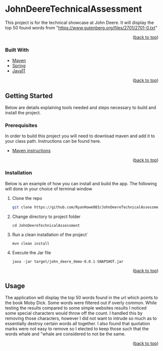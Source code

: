 # JohnDeereTechnicalAssessment

<!-- ABOUT THE PROJECT -->

This project is for the technical showcase at John Deere. It will display the top 50 found words from "https://www.gutenberg.org/files/2701/2701-0.txt"

<p align="right">(<a href="#top">back to top</a>)</p>

### Built With
* [Maven](https://maven.apache.org/)
* [Spring](https://spring.io//)
* [Java11](https://www.oracle.com/java/technologies/downloads/)

<p align="right">(<a href="#top">back to top</a>)</p>

<!-- GETTING STARTED -->
## Getting Started

Below are details explaining tools needed and steps necessary to build and install the project.

### Prerequisites
In order to build this project you will need to download maven and add it to your class path. Instructions can be found here.
* [Maven instructions](https://maven.apache.org/install.html)

<p align="right">(<a href="#top">back to top</a>)</p>


### Installation

Below is an example of how you can install and build the app. The following will done in your choice of terminal window

1. Clone the repo
   ```sh
   git clone https://github.com/RyanHowe083/JohnDeereTechnicalAssessment.git
   ```
2. Change directory to project folder
   ```
   cd JohnDeereTechnicalAssessment
   ```
3. Run a clean installation of the project`
   ```
   mvn clean install
   ```
4. Execute the Jar file
   ```
   java -jar target/john_deere_demo-0.0.1-SNAPSHOT.jar
   ```

<p align="right">(<a href="#top">back to top</a>)</p>



<!-- USAGE EXAMPLES -->
## Usage

The application will display the top 50 words found in the url which points to the book Moby Dick. Some words were filtered out if overly common.
While testing the results compared to some simple websites results I noticed some special characters would throw off the count. I handled this by removing those characters, however I did not want to intrude so much as to essentially destroy certain words all together. I also found that quotation marks were not easy to remove so I elected to keep those such that the words whale and "whale are considered to not be the same.



<p align="right">(<a href="#top">back to top</a>)</p>
